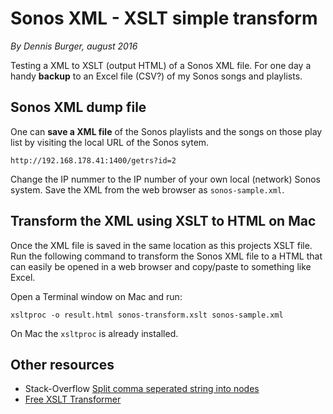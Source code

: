 # Sonos XML - XSLT simple transform

*By Dennis Burger, august 2016*

Testing a XML to XSLT (output HTML) of a Sonos XML file. For one day a handy **backup** to an Excel file (CSV?) of my Sonos songs and playlists.

## Sonos XML dump file

One can **save a XML file** of the Sonos playlists and the songs on those play list by visiting the local URL of the Sonos sytem.

	http://192.168.178.41:1400/getrs?id=2
	
Change the IP nummer to the IP number of your own local (network) Sonos system. Save the XML from the web browser as `sonos-sample.xml`.

## Transform the XML using XSLT to HTML on Mac

Once the XML file is saved in the same location as this projects XSLT file. Run the following command to transform the Sonos XML file to a HTML that can easily be opened in a web browser and copy/paste to something like Excel.

Open a Terminal window on Mac and run:

	xsltproc -o result.html sonos-transform.xslt sonos-sample.xml
	
On Mac the `xsltproc` is already installed.

## Other resources

* Stack-Overflow [Split comma seperated string into nodes](http://stackoverflow.com/questions/31004343/xslt-1-0-split-comma-seperated-string-into-named-nodes)
* [Free XSLT Transformer](http://www.freeformatter.com/xsl-transformer.html)